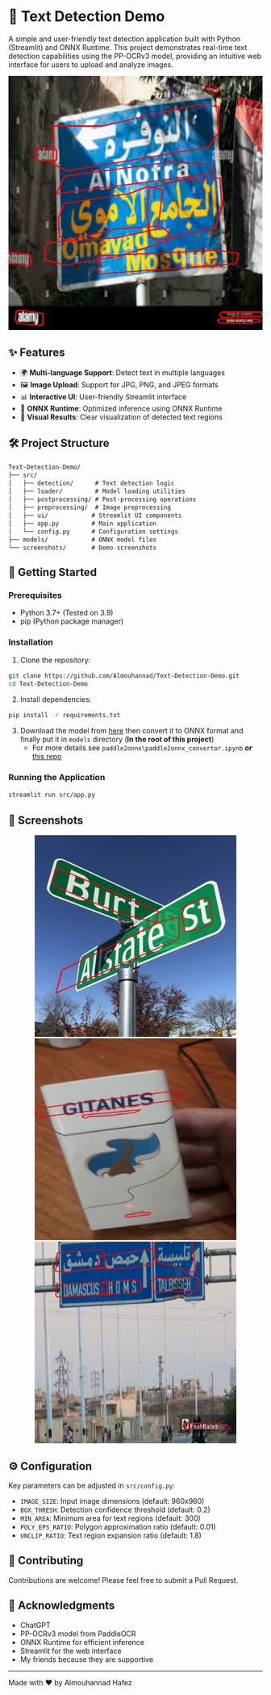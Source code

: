 # 📝 Text Detection Demo

A simple and user-friendly text detection application built with Python (Streamlit) and ONNX Runtime. This project demonstrates real-time text detection capabilities using the PP-OCRv3 model, providing an intuitive web interface for users to upload and analyze images.

<img src="screenshots/3.png" width="600" alt="Demo Screenshot">

## ✨ Features

- 🌍 **Multi-language Support**: Detect text in multiple languages
- 🖼️ **Image Upload**: Support for JPG, PNG, and JPEG formats
- 📊 **Interactive UI**: User-friendly Streamlit interface
- 🚀 **ONNX Runtime**: Optimized inference using ONNX Runtime
- 🎨 **Visual Results**: Clear visualization of detected text regions

## 🛠️ Project Structure

```
Text-Detection-Demo/
├── src/
│   ├── detection/      # Text detection logic
│   ├── loader/         # Model loading utilities
│   ├── postprocessing/ # Post-processing operations
│   ├── preprocessing/  # Image preprocessing
│   ├── ui/            # Streamlit UI components
│   ├── app.py         # Main application
│   └── config.py      # Configuration settings
├── models/            # ONNX model files
└── screenshots/       # Demo screenshots
```

## 🚀 Getting Started

### Prerequisites

- Python 3.7+ (Tested on 3.9)
- pip (Python package manager)

### Installation

1. Clone the repository:
```bash
git clone https://github.com/Almouhannad/Text-Detection-Demo.git
cd Text-Detection-Demo
```

2. Install dependencies:
```bash
pip install -r requirements.txt
```

3. Download the model from [here](https://paddlepaddle.github.io/PaddleOCR/main/en/ppocr/model_list.html) then convert it to ONNX format and finally put it in `models` directory (**In the root of this project**)
    - For more details see `paddle2onnx\paddle2onnx_convertor.ipynb` ***or*** [this repo](https://github.com/PaddlePaddle/PaddleOCR/tree/main/deploy/paddle2onnx)

### Running the Application

```bash
streamlit run src/app.py
```

## 📸 Screenshots

<div align="center">
  <img src="screenshots/1.png" width="400" alt="Screenshot 1">
  <img src="screenshots/2.png" width="400" alt="Screenshot 2">
  <img src="screenshots/4.png" width="400" alt="Screenshot 3">
</div>

## ⚙️ Configuration

Key parameters can be adjusted in `src/config.py`:

- `IMAGE_SIZE`: Input image dimensions (default: 960x960)
- `BOX_THRESH`: Detection confidence threshold (default: 0.2)
- `MIN_AREA`: Minimum area for text regions (default: 300)
- `POLY_EPS_RATIO`: Polygon approximation ratio (default: 0.01)
- `UNCLIP_RATIO`: Text region expansion ratio (default: 1.8)

## 🤝 Contributing

Contributions are welcome! Please feel free to submit a Pull Request.


## 🙏 Acknowledgments

- ChatGPT
- PP-OCRv3 model from PaddleOCR
- ONNX Runtime for efficient inference
- Streamlit for the web interface
- My friends because they are supportive

---

Made with ❤️ by Almouhannad Hafez